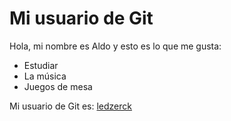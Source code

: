 # Mi usuario de Git

Hola, mi nombre es Aldo y esto es lo que me gusta:

- Estudiar
- La música
- Juegos de mesa

Mi usuario de Git es: [ledzerck](https://github.com/AledroCK)